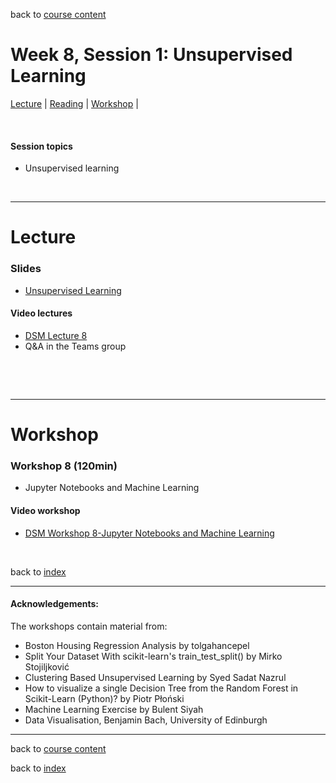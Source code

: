 back to [course content](index#course_organisation)


# Week 8, Session 1: Unsupervised Learning

[Lecture](#lecture) | [Reading](#reading) | [Workshop](#workshop) | 
<p><br /></p>

#### Session topics

* Unsupervised learning

<p>&nbsp;</p>

***

# Lecture 

### Slides
* [Unsupervised Learning](/course_content_2022/files/Data_Science_in_Manufacturing-Week_8_Unsupervised.pdf)  

#### Video lectures
* [DSM Lecture 8](https://uoe.sharepoint.com/:v:/s/DS4M_9-2022copy/EenwGhs5-H9FiaZC9CwYMUwB3qAuweEK219BzXl-BSJ1Yw?e=ynXl0V)
* Q&A in the Teams group 

<br />

  
<a name = "reading"></a>



<p>&nbsp;</p>


***

# Workshop

<a name = "workshop"></a>
### Workshop 8  (120min)

* Jupyter Notebooks and Machine Learning 
 

#### Video workshop
* [DSM Workshop 8-Jupyter Notebooks and Machine Learning](https://uoe.sharepoint.com/:v:/s/DS4M_9-2022copy/ETz9_Up1pepJnJ5cTfN-NYYB_vduYIUE3DrIFXGCafpawg?e=HAuOLq)

<p>&nbsp;</p>


back to [index](index#course_organisation)

***
  

#### Acknowledgements:

The workshops contain material from:
* Boston Housing Regression Analysis by tolgahancepel 
* Split Your Dataset With scikit-learn's train_test_split() by Mirko Stojiljković 
* Clustering Based Unsupervised Learning by Syed Sadat Nazrul
* How to visualize a single Decision Tree from the Random Forest in Scikit-Learn (Python)? by Piotr Płoński
* Machine Learning Exercise by Bulent Siyah
* Data Visualisation, Benjamin Bach, University of Edinburgh

***

back to [course content](index#course_organisation)

 back to [index](index.md)
